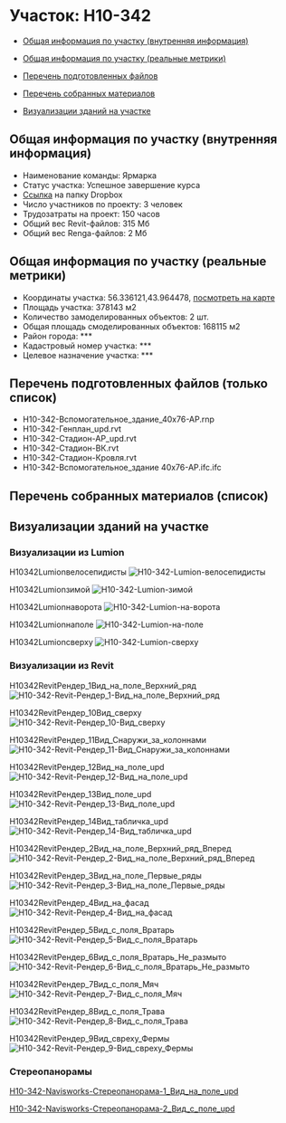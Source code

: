 # Участок: H10-342

* [Общая информация по участку (внутренняя информация)](#Chapter1)

* [Общая информация по участку (реальные метрики)](#Chapter2)

* [Перечень подготовленных файлов](#Chapter3)

* [Перечень собранных материалов](#Chapter4)

* [Визуализации зданий на участке](#Chapter5)

## <a id="Chapter1"></a> Общая информация по участку (внутренняя информация)
+ Наименование команды: Ярмарка
+ Статус участка: Успешное завершение курса
+ [Ссылка](https://www.dropbox.com/sh/wvvgv1nw1iqred9/AADoDCxsAGMAhXzY9WdMHhHAa/H10_342?dl=0) на папку Dropbox
+ Число участников по проекту: 3 человек
+ Трудозатраты на проект: 150 часов
+ Общий вес Revit-файлов: 315 Мб
+ Общий вес Renga-файлов: 2 Мб
## <a id="Chapter2"></a> Общая информация по участку (реальные метрики)
+ Координаты участка: 56.336121,43.964478, [посмотреть на карте](https://yandex.ru/maps/47/nizhny-novgorod/?ll=43.964478%2C56.336121&z=19)
+ Площадь участка: 378143 м2
+ Количество замоделированных объектов: 2 шт.
+ Общая площадь смоделированных объектов: 168115 м2
+ Район города: *** 
+ Кадастровый номер участка: *** 
+ Целевое назначение участка: *** 
## <a id="Chapter3"></a> Перечень подготовленных файлов (только список)
+ H10-342-Вспомогательное_здание_40х76-АР.rnp
+ H10-342-Генплан_upd.rvt
+ H10-342-Стадион-АР_upd.rvt
+ H10-342-Стадион-ВК.rvt
+ H10-342-Стадион-Кровля.rvt
+ Н10-342-Вспомогательное_здание 40х76-АР.ifc.ifc
## <a id="Chapter4"></a> Перечень собранных материалов (список)
## <a id="Chapter5"></a> Визуализации зданий на участке
### Визуализации из Lumion
H10342Lumionвелосепидисты
![H10-342-Lumion-велосепидисты](/Images/H10_342/H10-342-Lumion-велосепидисты_Compressed.jpg)

H10342Lumionзимой
![H10-342-Lumion-зимой](/Images/H10_342/H10-342-Lumion-зимой_Compressed.jpg)

H10342Lumionнаворота
![H10-342-Lumion-на-ворота](/Images/H10_342/H10-342-Lumion-на-ворота_Compressed.jpg)

H10342Lumionнаполе
![H10-342-Lumion-на-поле](/Images/H10_342/H10-342-Lumion-на-поле_Compressed.jpg)

H10342Lumionсверху
![H10-342-Lumion-сверху](/Images/H10_342/H10-342-Lumion-сверху_Compressed.jpg)

### Визуализации из Revit
Н10342RevitРендер_1Вид_на_поле_Верхний_ряд
![Н10-342-Revit-Рендер_1-Вид_на_поле_Верхний_ряд](/Images/H10_342/Н10-342-Revit-Рендер_1-Вид_на_поле_Верхний_ряд_Compressed.jpg)

Н10342RevitРендер_10Вид_сверху
![Н10-342-Revit-Рендер_10-Вид_сверху](/Images/H10_342/Н10-342-Revit-Рендер_10-Вид_сверху_Compressed.jpg)

Н10342RevitРендер_11Вид_Снаружи_за_колоннами
![Н10-342-Revit-Рендер_11-Вид_Снаружи_за_колоннами](/Images/H10_342/Н10-342-Revit-Рендер_11-Вид_Снаружи_за_колоннами_Compressed.jpg)

Н10342RevitРендер_12Вид_на_поле_upd
![Н10-342-Revit-Рендер_12-Вид_на_поле_upd](/Images/H10_342/Н10-342-Revit-Рендер_12-Вид_на_поле_upd_Compressed.jpg)

Н10342RevitРендер_13Вид_поле_upd
![Н10-342-Revit-Рендер_13-Вид_поле_upd](/Images/H10_342/Н10-342-Revit-Рендер_13-Вид_поле_upd_Compressed.jpg)

Н10342RevitРендер_14Вид_табличка_upd
![Н10-342-Revit-Рендер_14-Вид_табличка_upd](/Images/H10_342/Н10-342-Revit-Рендер_14-Вид_табличка_upd_Compressed.jpg)

Н10342RevitРендер_2Вид_на_поле_Верхний_ряд_Вперед
![Н10-342-Revit-Рендер_2-Вид_на_поле_Верхний_ряд_Вперед](/Images/H10_342/Н10-342-Revit-Рендер_2-Вид_на_поле_Верхний_ряд_Вперед_Compressed.jpg)

Н10342RevitРендер_3Вид_на_поле_Первые_ряды
![Н10-342-Revit-Рендер_3-Вид_на_поле_Первые_ряды](/Images/H10_342/Н10-342-Revit-Рендер_3-Вид_на_поле_Первые_ряды_Compressed.jpg)

Н10342RevitРендер_4Вид_на_фасад
![Н10-342-Revit-Рендер_4-Вид_на_фасад](/Images/H10_342/Н10-342-Revit-Рендер_4-Вид_на_фасад_Compressed.jpg)

Н10342RevitРендер_5Вид_с_поля_Вратарь
![Н10-342-Revit-Рендер_5-Вид_с_поля_Вратарь](/Images/H10_342/Н10-342-Revit-Рендер_5-Вид_с_поля_Вратарь_Compressed.jpg)

Н10342RevitРендер_6Вид_с_поля_Вратарь_Не_размыто
![Н10-342-Revit-Рендер_6-Вид_с_поля_Вратарь_Не_размыто](/Images/H10_342/Н10-342-Revit-Рендер_6-Вид_с_поля_Вратарь_Не_размыто_Compressed.jpg)

Н10342RevitРендер_7Вид_с_поля_Мяч
![Н10-342-Revit-Рендер_7-Вид_с_поля_Мяч](/Images/H10_342/Н10-342-Revit-Рендер_7-Вид_с_поля_Мяч_Compressed.jpg)

Н10342RevitРендер_8Вид_с_поля_Трава
![Н10-342-Revit-Рендер_8-Вид_с_поля_Трава](/Images/H10_342/Н10-342-Revit-Рендер_8-Вид_с_поля_Трава_Compressed.jpg)

Н10342RevitРендер_9Вид_свреху_Фермы
![Н10-342-Revit-Рендер_9-Вид_свреху_Фермы](/Images/H10_342/Н10-342-Revit-Рендер_9-Вид_свреху_Фермы_Compressed.jpg)

### Стереопанорамы
[Н10-342-Navisworks-Стереопанорама-1_Вид_на_поле_upd](https://pano.autodesk.com/pano.html?url=jpgs/e8899e4f-4946-46d3-9986-9236ff4b0c22&version=2)

[Н10-342-Navisworks-Стереопанорама-2_Вид_с_поле_upd](https://pano.autodesk.com/pano.html?url=jpgs/fc44372e-df7e-48fd-a376-ee6a6a8d1812&version=2)

